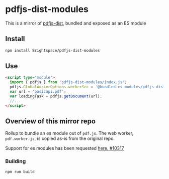# pdfjs-dist-modules

This is a mirror of [pdfjs-dist](https://www.npmjs.com/package/pdfjs-dist), bundled and exposed as an ES module

## Install

```bash
npm install Brightspace/pdfjs-dist-modules
```

## Use

```html
<script type="module">
  import { pdfjs } from 'pdfjs-dist-modules/index.js';
  pdfjs.GlobalWorkerOptions.workerSrc = '@bundled-es-modules/pdfjs-dist/pdf.worker.js';
  var url = 'basicapi.pdf';
  var loadingTask = pdfjs.getDocument(url);
  //...
</script>
```

## Overview of this mirror repo

Rollup to bundle an es module out of `pdf.js`. The web worker, `pdf.worker.js`, is copied as-is from the original repo.

Support for es modules has been requested [here, #10317](https://github.com/mozilla/pdf.js/issues/10317)

### Building

```bash
npm run build
```
